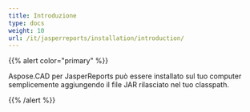 ```yaml
---
title: Introduzione
type: docs
weight: 10
url: /it/jasperreports/installation/introduction/
---
```


{{% alert color="primary" %}}

Aspose.CAD per JasperReports può essere installato sul tuo computer semplicemente aggiungendo il file JAR rilasciato nel tuo classpath.

{{% /alert %}}
